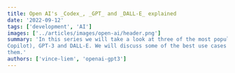 ```yaml
---
title: Open AI's _Codex_, _GPT_ and _DALL-E_ explained
date: '2022-09-12'
tags: ['development', 'AI']
images: ['../articles/images/open-ai/header.png']
summary: 'In this series we will take a look at three of the most popular AI tools from Open Ai: Codex (aka Github
Copilot), GPT-3 and DALL-E. We will discuss some of the best use cases for each role and how you can get started with
them.'
authors: ['vince-liem', 'openai-gpt3']
---
```

